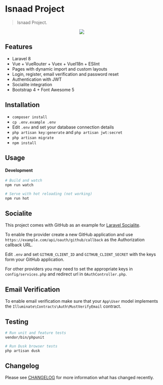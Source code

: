 # Isnaad Project 


> Isnaad Project.

<p align="center">
<img src="https://i.imgur.com/NHFTsGt.png">
</p>

## Features

- Laravel 8
- Vue + VueRouter + Vuex + VueI18n + ESlint
- Pages with dynamic import and custom layouts
- Login, register, email verification and password reset
- Authentication with JWT
- Socialite integration
- Bootstrap 4 + Font Awesome 5

## Installation

- `composer install`
- `cp .env.example .env`
- Edit `.env` and set your database connection details
- `php artisan key:generate` and `php artisan jwt:secret`
- `php artisan migrate`
- `npm install`

## Usage 

#### Development

```bash
# Build and watch
npm run watch

# Serve with hot reloading (not working)
npm run hot
```

[comment]: <> (#### Production)

[comment]: <> (```bash)

[comment]: <> (npm run production)

[comment]: <> (```)

## Socialite

This project comes with GitHub as an example for [Laravel Socialite](https://laravel.com/docs/5.8/socialite).

To enable the provider create a new GitHub application and use `https://example.com/api/oauth/github/callback` as the Authorization callback URL.

Edit `.env` and set `GITHUB_CLIENT_ID` and `GITHUB_CLIENT_SECRET` with the keys form your GitHub application.

For other providers you may need to set the appropriate keys in `config/services.php` and redirect url in `OAuthController.php`.

## Email Verification

To enable email verification make sure that your `App\User` model implements the `Illuminate\Contracts\Auth\MustVerifyEmail` contract.

## Testing

```bash
# Run unit and feature tests
vendor/bin/phpunit

# Run Dusk browser tests
php artisan dusk
```

## Changelog

Please see [CHANGELOG](CHANGELOG.md) for more information what has changed recently.
